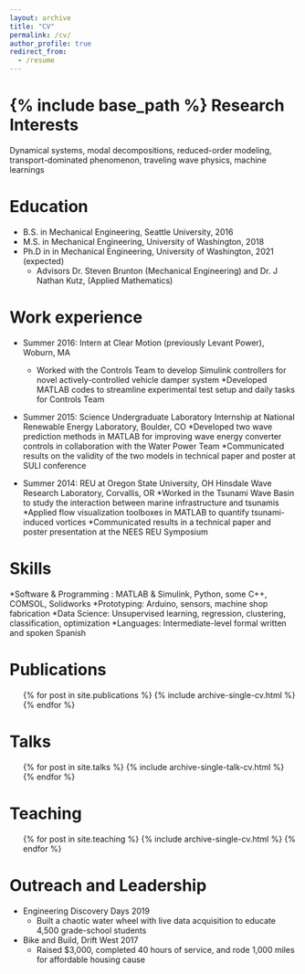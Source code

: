 ```yaml
---
layout: archive
title: "CV"
permalink: /cv/
author_profile: true
redirect_from:
  - /resume
---
```


{% include base_path %}
Research Interests 
======
Dynamical systems, modal decompositions, reduced-order modeling, transport-dominated phenomenon, traveling wave physics, machine learnings

Education
======
* B.S. in Mechanical Engineering, Seattle University, 2016
* M.S. in Mechanical Engineering, University of Washington, 2018
* Ph.D in in Mechanical Engineering, University of Washington, 2021 (expected)
	* Advisors Dr. Steven Brunton (Mechanical Engineering) and Dr. J Nathan Kutz, (Applied Mathematics)

Work experience
======
* Summer 2016: Intern at Clear Motion (previously Levant Power), Woburn, MA
  * Worked with the Controls Team to develop Simulink controllers for novel actively-controlled vehicle damper system
  *Developed MATLAB codes to streamline experimental test setup and daily tasks for Controls Team

* Summer 2015: Science Undergraduate Laboratory Internship at National Renewable Energy Laboratory, Boulder, CO
	*Developed two wave prediction methods in MATLAB for improving wave energy converter controls in collaboration with the Water Power Team
	*Communicated results on the validity of the two models in technical paper and poster at SULI conference
	
* Summer 2014: REU at Oregon State University, OH Hinsdale Wave Research Laboratory, Corvallis, OR
	*Worked in the Tsunami Wave Basin to study the interaction between marine infrastructure and tsunamis
	*Applied flow visualization toolboxes in MATLAB to quantify tsunami-induced vortices
	*Communicated results in a technical paper and poster presentation at the NEES REU Symposium
 
Skills
======
*Software & Programming : MATLAB & Simulink, Python, some C++, COMSOL, Solidworks
*Prototyping: Arduino, sensors, machine shop fabrication
*Data Science: Unsupervised learning, regression, clustering, classification, optimization
*Languages:  Intermediate-level formal written and spoken Spanish

Publications
======
  <ul>{% for post in site.publications %}
    {% include archive-single-cv.html %}
  {% endfor %}</ul>
  
Talks
======
  <ul>{% for post in site.talks %}
    {% include archive-single-talk-cv.html %}
  {% endfor %}</ul>
  
Teaching
======
  <ul>{% for post in site.teaching %}
    {% include archive-single-cv.html %}
  {% endfor %}</ul>
  
Outreach and Leadership
======
* Engineering Discovery Days 2019
	* Built a chaotic water wheel with live data acquisition to educate 4,500 grade-school students
* Bike and Build, Drift West 2017
	* Raised $3,000, completed 40 hours of service, and rode 1,000 miles for affordable housing cause
